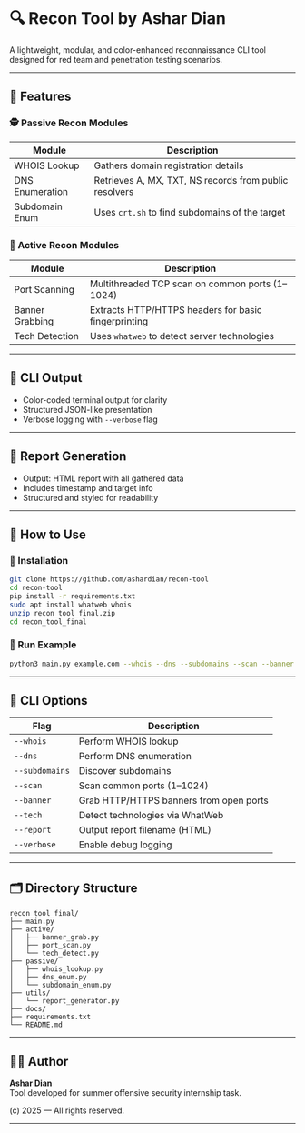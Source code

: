 # 🔍 Recon Tool by Ashar Dian

A lightweight, modular, and color-enhanced reconnaissance CLI tool designed for red team and penetration testing scenarios.

---

## 📌 Features

### 🕵️ Passive Recon Modules
| Module          | Description                                              |
|-----------------|----------------------------------------------------------|
| WHOIS Lookup    | Gathers domain registration details                      |
| DNS Enumeration | Retrieves A, MX, TXT, NS records from public resolvers   |
| Subdomain Enum  | Uses `crt.sh` to find subdomains of the target           |

### 🚀 Active Recon Modules
| Module          | Description                                              |
|-----------------|----------------------------------------------------------|
| Port Scanning   | Multithreaded TCP scan on common ports (1–1024)          |
| Banner Grabbing | Extracts HTTP/HTTPS headers for basic fingerprinting     |
| Tech Detection  | Uses `whatweb` to detect server technologies             |

---

## 🎨 CLI Output
- Color-coded terminal output for clarity
- Structured JSON-like presentation
- Verbose logging with `--verbose` flag

---

## 📝 Report Generation
- Output: HTML report with all gathered data
- Includes timestamp and target info
- Structured and styled for readability

---

## 🚀 How to Use

### 🔧 Installation

```bash
git clone https://github.com/ashardian/recon-tool
cd recon-tool
pip install -r requirements.txt
sudo apt install whatweb whois
unzip recon_tool_final.zip
cd recon_tool_final
```

### 🧪 Run Example

```bash
python3 main.py example.com --whois --dns --subdomains --scan --banner --tech --verbose
```

---

## 🔧 CLI Options

| Flag            | Description                             |
|-----------------|-----------------------------------------|
| `--whois`       | Perform WHOIS lookup                    |
| `--dns`         | Perform DNS enumeration                 |
| `--subdomains`  | Discover subdomains                     |
| `--scan`        | Scan common ports (1–1024)              |
| `--banner`      | Grab HTTP/HTTPS banners from open ports |
| `--tech`        | Detect technologies via WhatWeb         |
| `--report`      | Output report filename (HTML)           |
| `--verbose`     | Enable debug logging                    |

---

## 🗂 Directory Structure

```
recon_tool_final/
├── main.py
├── active/
│   ├── banner_grab.py
│   ├── port_scan.py
│   └── tech_detect.py
├── passive/
│   ├── whois_lookup.py
│   ├── dns_enum.py
│   └── subdomain_enum.py
├── utils/
│   └── report_generator.py
├── docs/
├── requirements.txt
└── README.md
```

---

## 👨‍💻 Author
**Ashar Dian**  
Tool developed for summer offensive security internship task.

(c) 2025 — All rights reserved.

---
